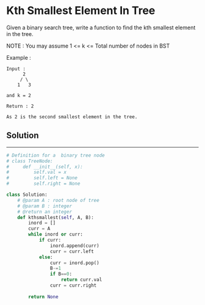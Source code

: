 <h1>Kth Smallest Element In Tree</h1>

<p>
Given a binary search tree, write a function to find the kth smallest element in the tree.

NOTE : You may assume 1 <= k <= Total number of nodes in BST 

Example :

    Input : 
          2
         / \
        1   3

    and k = 2

    Return : 2

    As 2 is the second smallest element in the tree.
</p>

<h2>Solution</h2>

***

```python
# Definition for a  binary tree node
# class TreeNode:
#     def __init__(self, x):
#         self.val = x
#         self.left = None
#         self.right = None

class Solution:
    # @param A : root node of tree
    # @param B : integer
    # @return an integer
    def kthsmallest(self, A, B):
        inord = []
        curr = A
        while inord or curr:
            if curr:
                inord.append(curr)
                curr = curr.left
            else:
                curr = inord.pop()
                B-=1
                if B==0:
                    return curr.val
                curr = curr.right
                
        return None   
```